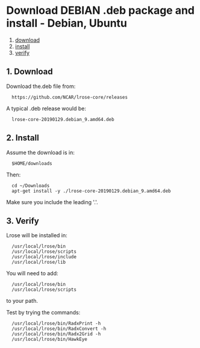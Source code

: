 # Download DEBIAN .deb package and install - Debian, Ubuntu

1. [download](#download)
2. [install](#install)
3. [verify](#verify)

## 1. Download

Download the.deb file from:

```
  https://github.com/NCAR/lrose-core/releases
```

A typical .deb release would be:

```
  lrose-core-20190129.debian_9.amd64.deb
```

<a name="install"/>

## 2. Install

Assume the download is in:

```
  $HOME/downloads
```

Then:

```
  cd ~/Downloads
  apt-get install -y ./lrose-core-20190129.debian_9.amd64.deb
```

Make sure you include the leading '.'.

<a name="verify"/>

## 3. Verify

Lrose will be installed in:

```
  /usr/local/lrose/bin
  /usr/local/lrose/scripts
  /usr/local/lrose/include
  /usr/local/lrose/lib
```

You will need to add:

```
  /usr/local/lrose/bin
  /usr/local/lrose/scripts
```

to your path.

Test by trying the commands:

```
  /usr/local/lrose/bin/RadxPrint -h
  /usr/local/lrose/bin/RadxConvert -h
  /usr/local/lrose/bin/Radx2Grid -h
  /usr/local/lrose/bin/HawkEye
```
